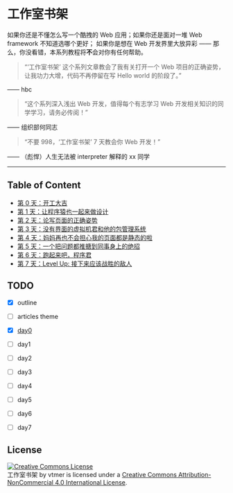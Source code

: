 # 工作室书架

如果你还是不懂怎么写一个酷拽的 Web 应用；如果你还是面对一堆 Web framework 不知道选哪个更好；
如果你是想在 Web 开发界里大放异彩 —— 那么，你没看错，本系列教程将**不**会对你有任何帮助。


> “‘工作室书架’ 这个系列文章教会了我有关打开一个 Web 项目的正确姿势，让我功力大增，代码不再停留在写 Hello world 的阶段了。”

—— hbc


> “这个系列深入浅出 Web 开发，值得每个有志学习 Web 开发相关知识的同学学习，请务必传阅！”

—— 组织部何同志


> “不要 998，‘工作室书架’ 7 天教会你 Web 开发！”

—— （彪悍）人生无法被 interpreter 解释的 xx 同学


----------------


## Table of Content

- [第 0 天：开工大吉](book/day0)
- [第 1 天：让程序猿也一起来做设计](book/day1)
- [第 2 天：论写页面的正确姿势](book/day2)
- [第 3 天：没有界面的虚拟机君和他的包管理系统](book/day3)
- [第 4 天：妈妈再也不会担心我的页面都是静态的啦](book/day4)
- [第 5 天：一个把问题都推搪到同事身上的绝招](book/day5)
- [第 6 天：跑起来吧，程序君](book/day6)
- [第 7 天：Level Up: 接下来应该战胜的敌人](book/day7)


## TODO

- [x] outline
- [ ] articles theme
- [x] [day0](book/day0)
- [ ] day1
- [ ] day2
- [ ] day3
- [ ] day4
- [ ] day5
- [ ] day6
- [ ] day7


## License

<a rel="license" href="http://creativecommons.org/licenses/by-nc/4.0/"><img alt="Creative Commons License" style="border-width:0" src="http://i.creativecommons.org/l/by-nc/4.0/88x31.png" /></a><br /><span xmlns:dct="http://purl.org/dc/terms/" href="http://purl.org/dc/dcmitype/Text" property="dct:title" rel="dct:type">工作室书架</span> by <span xmlns:cc="http://creativecommons.org/ns#" property="cc:attributionName">vtmer</span> is licensed under a <a rel="license" href="http://creativecommons.org/licenses/by-nc/4.0/">Creative Commons Attribution-NonCommercial 4.0 International License</a>.
